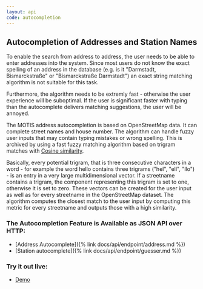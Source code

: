 ```yaml
---
layout: api
code: autocompletion
---
```


## Autocompletion of Addresses and Station Names

To enable the search from address to address, the user needs to be able to enter addresses into the system. Since most users do not know the exact spelling of an address in the database (e.g. is it "Darmstadt, Bismarckstraße" or "Bismarckstraße Darmstadt") an exact string matching algorithm is not suitable for this task.

Furthermore, the algorithm needs to be extremly fast - otherwise the user experience will be suboptimal. If the user is significant faster with typing than the autocomplete delivers matching suggestions, the user will be annoyed.

The MOTIS address autocompletion is based on OpenStreetMap data. It can complete street names and house number. The algorithm can handle fuzzy user inputs that may contain typing mistakes or wrong spelling. This is archived by using a fast fuzzy matching algorithm based on trigram matches with [Cosine similarity](https://en.wikipedia.org/wiki/Cosine_similarity).

Basically, every potential trigram, that is three consecutive characters in a word - for example the word hello contains three trigrams ("hel", "ell", "llo") - is an entry in a very large multidimensional vector. If a streetname contains a trigram, the component representing this trigram is set to one, otherwise it is set to zero. These vectors can be created for the user input as well as for every streetname in the OpenStreetMap dataset. The algorithm computes the closest match to the user input by computing this metric for every streetname and outputs those with a high similarity.



### The Autocompletion Feature is Available as JSON API over HTTP:

  - [Address Autocomplete]({% link docs/api/endpoint/address.md %})
  - [Station autocomplete]({% link docs/api/endpoint/guesser.md %})


### Try it out live:

  - [Demo](https://switzerland.motis-project.de)